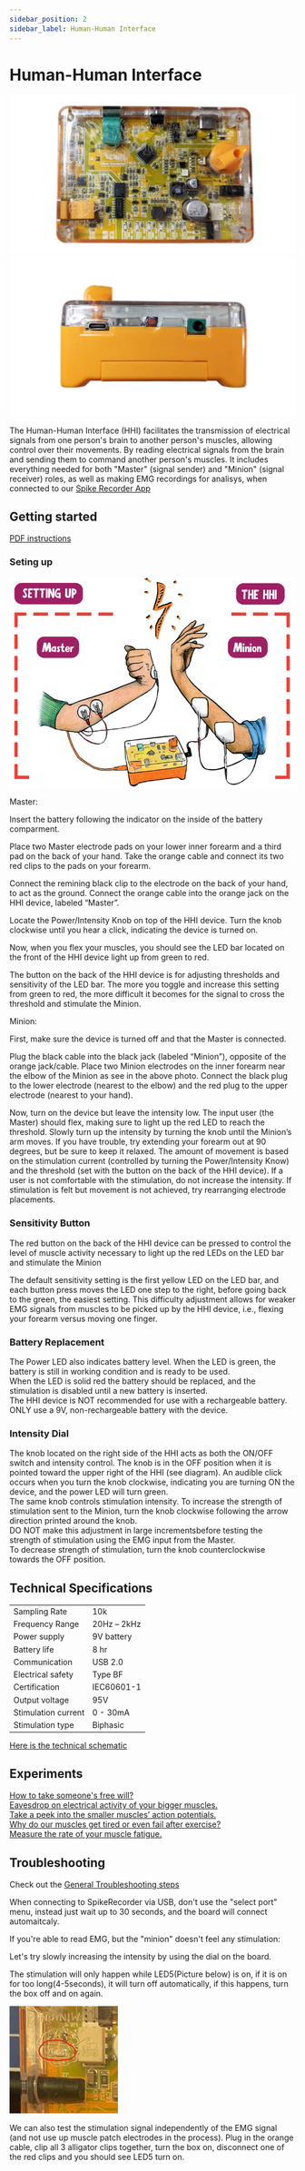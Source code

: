 ```yaml
---
sidebar_position: 2
sidebar_label: Human-Human Interface
---
```


# Human-Human Interface #

![image](./HHITop.png)
![image](./HHISide.png)

The Human-Human Interface (HHI) facilitates the transmission of electrical signals from one person's brain to another person's muscles, allowing control over their movements. By reading electrical signals from the brain and sending them to command another person's muscles. It includes everything needed for both "Master" (signal sender) and "Minion" (signal receiver) roles, as well as making EMG recordings for analisys, when connected to our [Spike Recorder App](../../Software/SpikeRecorder/)


## Getting started ##

[PDF instructions](./HHI_Insert.pdf)

### Seting up ###
![electrode setup](./GS1.png)

Master:

Insert the battery following the indicator on
the inside of the battery comparment.

Place two Master electrode pads on your lower inner forearm and a third pad on the back of your hand. Take the orange cable and connect its two red clips to the pads on your forearm.

Connect the remining black clip to the electrode on the back of your hand, to act as the ground. 
Connect the orange cable into the orange jack on the HHI device, labeled “Master”. 

Locate the Power/Intensity Knob on top of the HHI device. 
Turn the knob clockwise until you hear a click, indicating the device is turned on. 

Now, when you flex your muscles, you should see the LED bar located on the front of the HHI device light up from green to red.

The button on the back of the HHI device is for adjusting thresholds and sensitivity of the LED bar. The more you toggle and increase this setting from green to red, the more difficult it becomes for the signal to cross the threshold and stimulate the Minion.

Minion:

First, make sure the device is turned off and
that the Master is connected.

Plug the black cable into the black jack (labeled “Minion”), opposite of the orange jack/cable. 
Place two Minion electrodes on the inner forearm near the elbow of the Minion as see in the above photo. Connect the black plug to the lower electrode (nearest to the elbow) and the red plug to the upper electrode (nearest to your hand). 

Now, turn on the device but leave the intensity low. The input user (the Master) should flex, making sure to light up the red LED to reach the threshold. Slowly turn up the intensity by turning the knob until the Minion’s arm moves. If you have trouble, try extending your forearm out at 90
degrees, but be sure to keep it relaxed. The amount of movement is based on the stimulation current (controlled by turning the Power/Intensity Know) and the threshold (set with the button on the back of the HHI device). 
If a user is not comfortable with the stimulation, do not increase the intensity. If stimulation is felt but movement is not achieved, try rearranging electrode placements.

### Sensitivity Button ###

The red button on the back of the HHI device can be pressed to control the level of muscle activity necessary to light up the red LEDs on the LED bar and stimulate the Minion

The default sensitivity setting is the first yellow LED on the LED bar, and each button press moves the LED one step to the right, before going back to the green, the easiest setting. 
This difficulty adjustment allows for weaker EMG signals from muscles to be picked up by the HHI device, i.e., flexing your forearm versus moving one finger.

### Battery Replacement ###

The Power LED also indicates battery level. When the LED is green, the battery is still in working condition and is ready to be used.  
When the LED is solid red the battery should be replaced, and the stimulation is disabled until a new battery is inserted.   
The HHI device is NOT recommended for use with a rechargeable battery. ONLY use a 9V, non-rechargeable battery with the device.


### Intensity Dial ###

The knob located on the right side of the HHI acts as both the ON/OFF switch and intensity control. The knob is in the OFF position when it is pointed toward the upper right of the HHI (see diagram). An audible click occurs when you turn the knob clockwise, indicating you are turning ON the device, and the power LED will turn green.  
The same knob controls stimulation intensity. To increase the strength of stimulation sent to the Minion, turn the knob clockwise following the arrow direction printed around the knob.  
DO NOT make this adjustment in large incrementsbefore testing the strength of stimulation using the EMG input from the Master.  
To decrease strength of stimulation, turn the knob counterclockwise towards the OFF position.

## Technical Specifications ##

|||
|---|---|
|Sampling Rate |10k|
|Frequency Range |20Hz – 2kHz|
|Power supply |9V battery|
|Battery life |8 hr|
|Communication |USB 2.0|
|Electrical safety |Type BF|
|Certification 	|IEC60601-1|
|Output voltage |95V|
|Stimulation current |0 - 30mA|
|Stimulation type |Biphasic|

[Here is the technical schematic](https://backyardbrains.com/products/files/HHI2_Schematics_V1.01.pdf)

## Experiments ##

[How to take someone's free will?](https://backyardbrains.com/experiments/humanhumaninterface)\
[Eavesdrop on electrical activity of your bigger muscles.](https://backyardbrains.com/experiments/\muscleSpikerbox)\
[Take a peek into the smaller muscles’ action potentials.](https://backyardbrains.com/experiments/muscleactionpotential)\
[Why do our muscles get tired or even fail after exercise?](https://backyardbrains.com/experiments/fatigue)\
[Measure the rate of your muscle fatigue.](https://backyardbrains.com/experiments/rateoffatigue)


## Troubleshooting ##

Check out the [General Troubleshooting steps](../../index.md#troubleshooting)

When connecting to SpikeRecorder via USB, don't use the "select port" menu, instead just wait up to 30 seconds, and the board will connect automaitcaly.

If you're able to read EMG, but the "minion" doesn't feel any stimulation:

Let's try slowly increasing the intensity by using the dial on the board.

The stimulation will only happen while LED5(Picture below) is on, if it is on for too long(4-5seconds), it will turn off automatically, if this happens, turn the box off and on again. 

![LED5](LED5.png)

We can also test the stimulation signal independently of the EMG signal (and not use up muscle patch electrodes in the process).
Plug in the orange cable, clip all 3 alligator clips together, turn the box on, disconnect one of the red clips and you should see LED5 turn on.